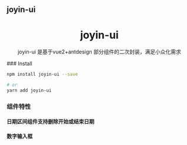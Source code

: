 ## joyin-ui
<div align="center">
  <h1>joyin-ui</h1>
</div>

<div align="center">
    <p> joyin-ui 是基于vue2+antdesign 部分组件的二次封装，满足小众化需求 </p>
</div>
### Install

```bash
npm install joyin-ui --save

# or
yarn add joyin-ui

```
### 组件特性
#### 日期区间组件支持删除开始或结束日期

#### 数字输入框
